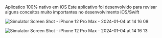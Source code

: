 Aplicatico 100% nativo em iOS
Este aplicativo foi desenvolvido para revisar alguns conceitos muito importantes no desenvolvimento iOS/Swift


![Simulator Screen Shot - iPhone 12 Pro Max - 2024-01-04 at 14 16 08](https://github.com/diegoiosdev/AppCinetopia/assets/88218101/c43e3215-81bf-4ef2-a81f-3ed1dbe134bb)

![Simulator Screen Shot - iPhone 12 Pro Max - 2024-01-04 at 14 16 13](https://github.com/diegoiosdev/AppCinetopia/assets/88218101/9100622a-32ec-46fc-b67a-6ac14ebcfc9a)
